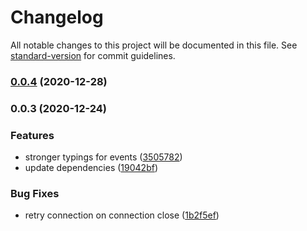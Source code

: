 # Changelog

All notable changes to this project will be documented in this file. See [standard-version](https://github.com/conventional-changelog/standard-version) for commit guidelines.

### [0.0.4](https://github.com/Julusian/nec-multisync-remote-control/compare/v0.0.3...v0.0.4) (2020-12-28)

### 0.0.3 (2020-12-24)


### Features

* stronger typings for events ([3505782](https://github.com/Julusian/nec-multisync-remote-control/commit/350578219db119f72993303ce3d6f80701165cde))
* update dependencies ([19042bf](https://github.com/Julusian/nec-multisync-remote-control/commit/19042bfce051b83d8f997a65bfc174f60dbf1e6a))


### Bug Fixes

* retry connection on connection close ([1b2f5ef](https://github.com/Julusian/nec-multisync-remote-control/commit/1b2f5ef648557bedf00148db3b27e8d54b567ab4))
